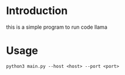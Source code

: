 # Introduction

this is a simple program to run code llama

# Usage

```shell
python3 main.py --host <host> --port <port>
```
